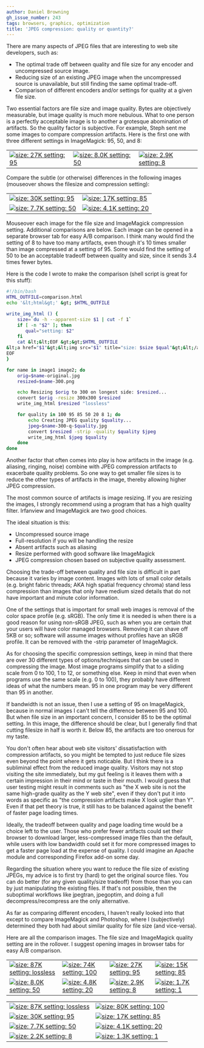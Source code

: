```yaml
---
author: Daniel Browning
gh_issue_number: 243
tags: browsers, graphics, optimization
title: 'JPEG compression: quality or quantity?'
---
```


There are many aspects of JPEG files that are interesting to web site developers, such as:

- The optimal trade off between quality and file size for any encoder and uncompressed source image.
- Reducing size of an existing JPEG image when the uncompressed source is unavailable, but still finding the same optimal trade-off.
- Comparison of different encoders and/or settings for quality at a given file size.

Two essential factors are file size and image quality. Bytes are objectively measurable, but image quality is much more nebulous. What to one person is a perfectly acceptable image is to another a grotesque abomination of artifacts. So the quality factor is subjective. For example, Steph sent me some images to compare compression artifacts. Here is the first one with three different settings in ImageMagick: 95, 50, and 8:

<table cellpadding="0" cellspacing="2">
<tbody><tr><td valign="top">
<a href="/blog/2009/12/24/jpeg-compression-quality-or-quantity/image-0.jpeg"><img src="/blog/2009/12/24/jpeg-compression-quality-or-quantity/image-0.jpeg" title="size: 27K setting: 95"/></a></td>
<td valign="top"><a href="/blog/2009/12/24/jpeg-compression-quality-or-quantity/image-1.jpeg"><img src="/blog/2009/12/24/jpeg-compression-quality-or-quantity/image-1.jpeg" title="size: 8.0K setting: 50"/></a></td>
<td valign="top">
<a href="/blog/2009/12/24/jpeg-compression-quality-or-quantity/image-2.jpeg"><img src="/blog/2009/12/24/jpeg-compression-quality-or-quantity/image-2.jpeg" title="size: 2.9K setting: 8"/></a></td></tr></tbody></table>

Compare the subtle (or otherwise) differences in the following images (mouseover shows the filesize and compression setting):

<table>
<tbody><tr>
<td><a href="/blog/2009/12/24/jpeg-compression-quality-or-quantity/image-3.jpeg"><img src="/blog/2009/12/24/jpeg-compression-quality-or-quantity/image-3.jpeg" title="size: 30K setting: 95"/></a></td>
<td><a href="/blog/2009/12/24/jpeg-compression-quality-or-quantity/image-4.jpeg"><img src="/blog/2009/12/24/jpeg-compression-quality-or-quantity/image-4.jpeg" title="size: 17K setting: 85"/></a></td>
</tr><tr>
<td><a href="/blog/2009/12/24/jpeg-compression-quality-or-quantity/image-5.jpeg"><img src="/blog/2009/12/24/jpeg-compression-quality-or-quantity/image-5.jpeg" title="size: 7.7K setting: 50"/></a></td>
<td><a href="/blog/2009/12/24/jpeg-compression-quality-or-quantity/image-6.jpeg"><img src="/blog/2009/12/24/jpeg-compression-quality-or-quantity/image-6.jpeg" title="size: 4.1K setting: 20"/></a></td>
</tr></tbody></table>

Mouseover each image for the file size and ImageMagick compression setting. Additional comparisons are below. Each image can be opened in a separate browser tab for easy A/B comparison. I think many would find the setting of 8 to have too many artifacts, even though it's 10 times smaller than image compressed at a setting of 95. Some would find the setting of 50 to be an acceptable tradeoff between quality and size, since it sends 3.4 times fewer bytes.



Here is the code I wrote to make the comparison (shell script is great for this stuff):

```bash
#!/bin/bash
HTML_OUTFILE=comparison.html
echo '&lt;html&gt;' &gt; $HTML_OUTFILE

write_img_html () {
    size=`du -h --apparent-size $1 | cut -f 1`
    if [ -n "$2" ]; then
       qual="setting: $2"
    fi
    cat &lt;&lt;EOF &gt;&gt;$HTML_OUTFILE
&lt;a href="$1"&gt;&lt;img src="$1" title="size: $size $qual"&gt;&lt;/a&gt;
EOF
}

for name in image1 image2; do
    orig=$name-original.jpg
    resized=$name-300.png

    echo Resizing $orig to 300 on longest side: $resized...
    convert $orig -resize 300x300 $resized
    write_img_html $resized "lossless"

    for quality in 100 95 85 50 20 8 1; do
        echo Creating JPEG quality $quality...
        jpeg=$name-300-q-$quality.jpg
        convert $resized -strip -quality $quality $jpeg
        write_img_html $jpeg $quality
    done
done
```

Another factor that often comes into play is how artifacts in the image (e.g. aliasing, ringing, noise) combine with JPEG compression artifacts to exacerbate quality problems. So one way to get smaller file sizes is to reduce the other types of artifacts in the image, thereby allowing higher JPEG compression.

The most common source of artifacts is image resizing. If you are resizing the images, I strongly recommend using a program that has a high quality filter. Irfanview and ImageMagick are two good choices.

The ideal situation is this:

- Uncompressed source image
- Full-resolution if you will be handling the resize
- Absent artifacts such as aliasing
- Resize performed with good software like ImageMagick
- JPEG compression chosen based on subjective quality assessment.

Choosing the trade-off between quality and file size is difficult in part because it varies by image content. Images with lots of small color details (e.g. bright fabric threads; AKA high spatial frequency chroma) stand less compression than images that only have medium sized details that do not have important  and minute color information.

One of the settings that is important for small web images is removal of the color space profile (e.g. sRGB). The only time it is needed is when there is a good reason for using non-sRGB JPEG, such as when you are certain that your users will have color managed browsers. Removing it can shave off 5KB or so; software will assume images without profiles have an sRGB profile. It can be removed with the -strip parameter of ImageMagick.

As for choosing the specific compression settings, keep in mind that there are over 30 different types of options/techniques that can be used in compressing the image. Most image programs simplify that to a sliding scale from 0 to 100, 1 to 12, or something else. Keep in mind that even when programs use the same scale (e.g. 0 to 100), they probably have different ideas of what the numbers mean. 95 in one program may be very different than 95 in another.

If bandwidth is not an issue, then I use a setting of 95 on ImageMagick, because in normal images I can't tell the difference between 95 and 100. But when file size in an important concern, I consider 85 to be the optimal setting. In this image, the difference should be clear, but I generally find that cutting filesize in half is worth it. Below 85, the artifacts are too onerous for my taste.

You don't often hear about web site visitors' dissatisfaction with compression artifacts, so you might be tempted to just reduce file sizes even beyond the point where it gets noticable. But I think there is a subliminal effect from the reduced image quality. Visitors may not stop visiting the site immediately, but my gut feeling is it leaves them with a certain impression in their mind or taste in their mouth. I would guess that user testing might result in comments such as "the X web site is not the same high-grade quality as the Y web site", even if they don't put it into words as specific as "the compression artifacts make X look uglier than Y". Even if that pet theory is true, it still has to be balanced against the benefit of faster page loading times.

Ideally, the tradeoff between quality and page loading time would be a choice left to the user. Those who prefer fewer artifacts could set their browser to download larger, less-compressed image files than the default, while users with low bandwidth could set it for more compressed images to get a faster page load at the expense of quality. I could imagine an Apache module and corresponding Firefox add-on some day.

Regarding the situation where you want to reduce the file size of existing JPEGs, my advice is to first try (hard) to get the original source files. You can do better (for any given quality/size tradeoff) from those than you can by just manipulating the existing files. If that's not possible, then the suboptimal workflows like jpegtran, jpegoptim, and doing a full decompress/recompress are the only alternative.

As far as comparing different encoders, I haven't really looked into that except to compare ImageMagick and Photoshop, where I (subjectively) determined they both had about similar quality for file size (and vice-versa).

Here are all the comparison images. The file size and ImageMagick quality setting are in the rollover. I suggest opening images in browser tabs for easy A/B comparison.

<table>
<tbody><tr>
<td><a href="/blog/2009/12/24/jpeg-compression-quality-or-quantity/image-7.png"><img src="/blog/2009/12/24/jpeg-compression-quality-or-quantity/image-7.png" title="size: 87K setting: lossless"/></a></td>
<td><a href="/blog/2009/12/24/jpeg-compression-quality-or-quantity/image-8.jpeg"><img src="/blog/2009/12/24/jpeg-compression-quality-or-quantity/image-8.jpeg" title="size: 74K setting: 100"/></a></td>
<td><a href="/blog/2009/12/24/jpeg-compression-quality-or-quantity/image-0.jpeg"><img src="/blog/2009/12/24/jpeg-compression-quality-or-quantity/image-0.jpeg" title="size: 27K setting: 95"/></a></td>
<td><a href="/blog/2009/12/24/jpeg-compression-quality-or-quantity/image-10.jpeg"><img src="/blog/2009/12/24/jpeg-compression-quality-or-quantity/image-10.jpeg" title="size: 15K setting: 85"/></a></td>
</tr><tr>
<td><a href="/blog/2009/12/24/jpeg-compression-quality-or-quantity/image-1.jpeg"><img src="/blog/2009/12/24/jpeg-compression-quality-or-quantity/image-1.jpeg" title="size: 8.0K setting: 50"/></a></td>
<td><a href="/blog/2009/12/24/jpeg-compression-quality-or-quantity/image-12.jpeg"><img src="/blog/2009/12/24/jpeg-compression-quality-or-quantity/image-12.jpeg" title="size: 4.8K setting: 20"/></a></td>
<td><a href="/blog/2009/12/24/jpeg-compression-quality-or-quantity/image-2.jpeg"><img src="/blog/2009/12/24/jpeg-compression-quality-or-quantity/image-2.jpeg" title="size: 2.9K setting: 8"/></a></td>
<td><a href="/blog/2009/12/24/jpeg-compression-quality-or-quantity/image-14.jpeg"><img src="/blog/2009/12/24/jpeg-compression-quality-or-quantity/image-14.jpeg" title="size: 1.7K setting: 1"/></a></td>
</tr></tbody></table>

<table><tbody><tr>
<td><a href="/blog/2009/12/24/jpeg-compression-quality-or-quantity/image-15.png"><img src="/blog/2009/12/24/jpeg-compression-quality-or-quantity/image-15.png" title="size: 87K setting: lossless"/></a></td>
<td><a href="/blog/2009/12/24/jpeg-compression-quality-or-quantity/image-16.jpeg"><img src="/blog/2009/12/24/jpeg-compression-quality-or-quantity/image-16.jpeg" title="size: 80K setting: 100"/></a></td>
</tr><tr>
<td><a href="/blog/2009/12/24/jpeg-compression-quality-or-quantity/image-3.jpeg"><img src="/blog/2009/12/24/jpeg-compression-quality-or-quantity/image-3.jpeg" title="size: 30K setting: 95"/></a></td>
<td><a href="/blog/2009/12/24/jpeg-compression-quality-or-quantity/image-4.jpeg"><img src="/blog/2009/12/24/jpeg-compression-quality-or-quantity/image-4.jpeg" title="size: 17K setting: 85"/></a></td>
</tr><tr>
<td><a href="/blog/2009/12/24/jpeg-compression-quality-or-quantity/image-5.jpeg"><img src="/blog/2009/12/24/jpeg-compression-quality-or-quantity/image-5.jpeg" title="size: 7.7K setting: 50"/></a></td>
<td><a href="/blog/2009/12/24/jpeg-compression-quality-or-quantity/image-6.jpeg"><img src="/blog/2009/12/24/jpeg-compression-quality-or-quantity/image-6.jpeg" title="size: 4.1K setting: 20"/></a></td>
</tr><tr>
<td><a href="/blog/2009/12/24/jpeg-compression-quality-or-quantity/image-21.jpeg"><img src="/blog/2009/12/24/jpeg-compression-quality-or-quantity/image-21.jpeg" title="size: 2.2K setting: 8"/></a></td>
<td><a href="/blog/2009/12/24/jpeg-compression-quality-or-quantity/image-22.jpeg"><img src="/blog/2009/12/24/jpeg-compression-quality-or-quantity/image-22.jpeg" title="size: 1.3K setting: 1"/></a></td>
</tr></tbody></table>

